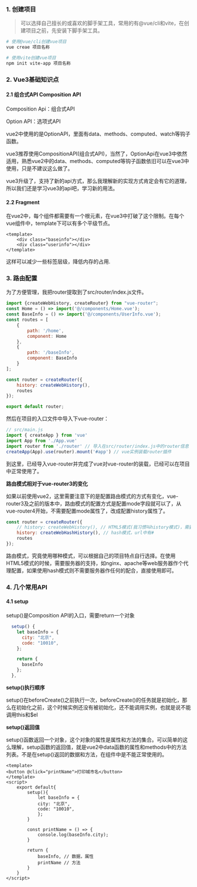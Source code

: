 ### 1. 创建项目

> 可以选择自己擅长的或喜欢的脚手架工具，常用的有@vue/cli和vite，在创建项目之前，先安装下脚手架工具。

```bash
# 使用@vue/cli创建vue项目
vue creae 项目名称 

# 使用vite创建vue项目
npm init vite-app 项目名称
```

### 2. Vue3基础知识点

#### 2.1 组合式API Composition API

Composition Api：组合式API

Option API：选项式API

vue2中使用的是OptionAPI，里面有data、methods、computed、watch等钩子函数。

vue3推荐使用CompositionAPI(组合式API)，当然了，OptionApi在vue3中依然适用，熟悉vue2中的data、methods、computed等钩子函数依旧可以在vue3中使用，只是不建议这么做了。

vue3升级了，支持了新的api方式，那么我理解新的实现方式肯定会有它的道理，所以我们还是学习vue3的api吧，学习新的用法。

#### 2.2 Fragment

在vue2中，每个组件都需要有一个根元素，在vue3中打破了这个限制。在每个vue组件中，template下可以有多个平级节点。

```vue
<template>
    <div class="baseinfo"></div>
    <div class="userinfo"></div>
</template>
```

这样可以减少一些标签层级，降低内存的占用.

### 3. 路由配置

为了方便管理，我把router提取到了src/router/index.js文件。

```javascript
import {createWebHistory, createRouter} from "vue-router";
const Home = () => import('@/components/Home.vue');
const BaseInfo = () => import('@/components/UserInfo.vue');
const routes = [
    {
        path: '/home',
        component: Home
    },
    {
        path: '/baseInfo',
        component: BaseInfo
    }
];

const router = createRouter({
    history: createWebHistory(),
    routes
});

export default router;
```

然后在项目的入口文件中导入下vue-router：

```js
// src/main.js
import { createApp } from 'vue'
import App from './App.vue'
import router from './router' // 导入在src/router/index.js中的router信息
createApp(App).use(router).mount('#app') // vue实例装载router插件
```

到这里，已经导入vue-router并完成了vue对vue-router的装载，已经可以在项目中正常使用了。

**路由模式相对于vue-router3的变化**

如果以前使用vue2，这里需要注意下的是配置路由模式的方式有变化，vue-router3及之前的版本中，路由模式的配置方式是配置mode字段就可以了，从vue-router4开始，不需要配置mode属性了，改成配置history属性了。

```js
const router = createRouter({
    // history: createWebHistory(), // HTML5模式(我习惯叫history模式)，需要服务器配置的支持
    history: createWebHashHistory(), // hash模式，url中有#
    routes
});
```

路由模式，究竟使用哪种模式，可以根据自己的项目特点自行选择。在使用HTML5模式的时候，需要服务器的支持，如nginx、apache等web服务器作个代理配置，如果使用hash模式则不需要服务器作任何的配合，直接使用即可。

### 4. 几个常用API

#### 4.1 setup

setup()是Composition API的入口，需要return一个对象

```js
  setup() {
    let baseInfo = {
      city: "北京",
      code: "10010",
    };

    return {
      baseInfo
    };
  },
```

**setup()执行顺序**

setup()在beforeCreate()之前执行一次，beforeCreate()的任务就是初始化，那么在初始化之前，这个时候实例还没有被初始化，还不能调用实例，也就是说不能调用this和$el

**setup()返回值**

setup()函数返回一个对象，这个对象的属性是属性和方法的集合。可以简单的这么理解，setup函数的返回值，就是vue2中data函数的属性和methods中的方法列表。不是在setup()返回的数据和方法，在组件中是不能正常使用的。

```vue
<template>
<button @click="printName">打印城市名</button>
</template>
<script>
    export default{
        setup(){
            let baseInfo = {
            city: "北京",
            code: "10010",
            };
        }

        const printName = () => {
            console.log(baseInfo.city);
        }

        return {
            baseInfo, // 数据，属性
            printName // 方法
        }
    }
</script>
```